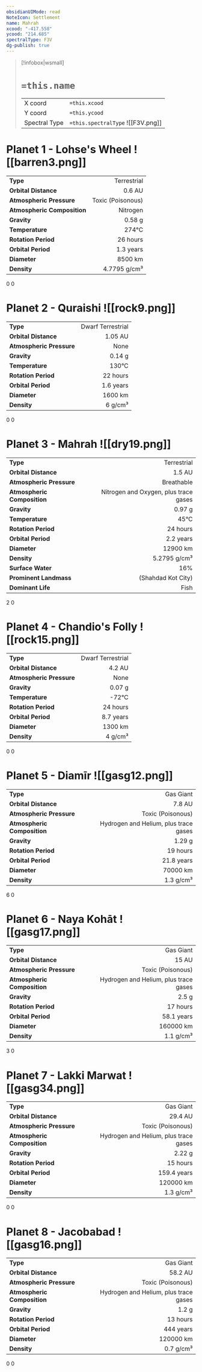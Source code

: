 ```yaml
---
obsidianUIMode: read
NoteIcon: Settlement
name: Mahrah
xcood: "-417.558"
ycood: "214.685"
spectralType: F3V
dg-publish: true
---
```

> [!infobox|wsmall]
> # `=this.name`
> | | |
> | - | - |
> | X coord | `=this.xcood` |
> | Y coord| `=this.ycood` |
> | Spectral Type | `=this.spectralType` ![[F3V.png]] |

# Planet 1 - Lohse's Wheel ![[barren3.png]]
|                             |                           |
| --------------------------- | -------------------------:|
| **Type**                    |             Terrestrial |
| **Orbital Distance**        |   0.6 AU |
| **Atmospheric Pressure**    |       Toxic (Poisonous) |
| **Atmospheric Composition** |      Nitrogen |
| **Gravity**                 |        0.58 g |
| **Temperature**             |    274°C |
| **Rotation Period**         |  26 hours |
| **Orbital Period** | 1.3 years |
| **Diameter**                |      8500 km | 
| **Density**                 |    4.7795 g/cm³ |



0
0



# Planet 2 - Quraishi ![[rock9.png]]
|                             |                           |
| --------------------------- | -------------------------:|
| **Type**                    |             Dwarf Terrestrial |
| **Orbital Distance**        |   1.05 AU |
| **Atmospheric Pressure**    |       None |
| **Gravity**                 |        0.14 g |
| **Temperature**             |    130°C |
| **Rotation Period**         |  22 hours |
| **Orbital Period** | 1.6 years |
| **Diameter**                |      1600 km | 
| **Density**                 |    6 g/cm³ |



0
0



# Planet 3 - Mahrah ![[dry19.png]]
|                             |                           |
| --------------------------- | -------------------------:|
| **Type**                    |             Terrestrial |
| **Orbital Distance**        |   1.5 AU |
| **Atmospheric Pressure**    |       Breathable |
| **Atmospheric Composition** |      Nitrogen and Oxygen, plus trace gases |
| **Gravity**                 |        0.97 g |
| **Temperature**             |    45°C |
| **Rotation Period**         |  24 hours |
| **Orbital Period** | 2.2 years |
| **Diameter**                |      12900 km | 
| **Density**                 |    5.2795 g/cm³ |
| **Surface Water**           |           16% | 
| **Prominent Landmass**      |         (Shahdad Kot City) | 
| **Dominant Life**           |         Fish |



2
0



# Planet 4 - Chandio's Folly ![[rock15.png]]
|                             |                           |
| --------------------------- | -------------------------:|
| **Type**                    |             Dwarf Terrestrial |
| **Orbital Distance**        |   4.2 AU |
| **Atmospheric Pressure**    |       None |
| **Gravity**                 |        0.07 g |
| **Temperature**             |    -72°C |
| **Rotation Period**         |  24 hours |
| **Orbital Period** | 8.7 years |
| **Diameter**                |      1300 km | 
| **Density**                 |    4 g/cm³ |



0
0



# Planet 5 - Diamīr ![[gasg12.png]]
|                             |                           |
| --------------------------- | -------------------------:|
| **Type**                    |             Gas Giant |
| **Orbital Distance**        |   7.8 AU |
| **Atmospheric Pressure**    |       Toxic (Poisonous) |
| **Atmospheric Composition** |      Hydrogen and Helium, plus trace gases |
| **Gravity**                 |        1.29 g |
| **Rotation Period**         |  19 hours |
| **Orbital Period** | 21.8 years |
| **Diameter**                |      70000 km | 
| **Density**                 |    1.3 g/cm³ |



6
0



# Planet 6 - Naya Kohāt ![[gasg17.png]]
|                             |                           |
| --------------------------- | -------------------------:|
| **Type**                    |             Gas Giant |
| **Orbital Distance**        |   15 AU |
| **Atmospheric Pressure**    |       Toxic (Poisonous) |
| **Atmospheric Composition** |      Hydrogen and Helium, plus trace gases |
| **Gravity**                 |        2.5 g |
| **Rotation Period**         |  17 hours |
| **Orbital Period** | 58.1 years |
| **Diameter**                |      160000 km | 
| **Density**                 |    1.1 g/cm³ |



3
0



# Planet 7 - Lakki Marwat ![[gasg34.png]]
|                             |                           |
| --------------------------- | -------------------------:|
| **Type**                    |             Gas Giant |
| **Orbital Distance**        |   29.4 AU |
| **Atmospheric Pressure**    |       Toxic (Poisonous) |
| **Atmospheric Composition** |      Hydrogen and Helium, plus trace gases |
| **Gravity**                 |        2.22 g |
| **Rotation Period**         |  15 hours |
| **Orbital Period** | 159.4 years |
| **Diameter**                |      120000 km | 
| **Density**                 |    1.3 g/cm³ |



0
0



# Planet 8 - Jacobabad ![[gasg16.png]]
|                             |                           |
| --------------------------- | -------------------------:|
| **Type**                    |             Gas Giant |
| **Orbital Distance**        |   58.2 AU |
| **Atmospheric Pressure**    |       Toxic (Poisonous) |
| **Atmospheric Composition** |      Hydrogen and Helium, plus trace gases |
| **Gravity**                 |        1.2 g |
| **Rotation Period**         |  13 hours |
| **Orbital Period** | 444 years |
| **Diameter**                |      120000 km | 
| **Density**                 |    0.7 g/cm³ |



0
0



